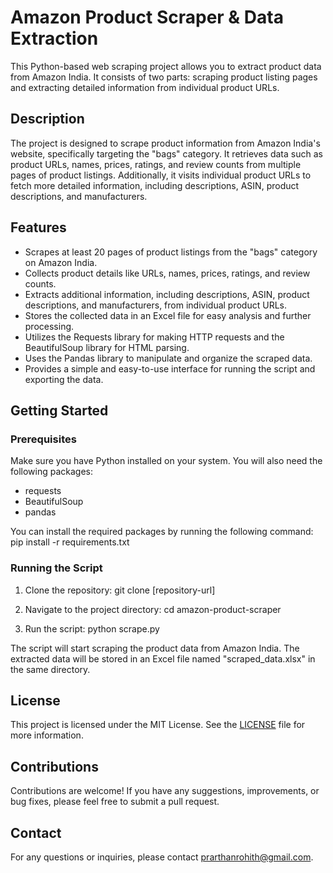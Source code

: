# Amazon Product Scraper & Data Extraction

This Python-based web scraping project allows you to extract product data from Amazon India. It consists of two parts: scraping product listing pages and extracting detailed information from individual product URLs.

## Description

The project is designed to scrape product information from Amazon India's website, specifically targeting the "bags" category. It retrieves data such as product URLs, names, prices, ratings, and review counts from multiple pages of product listings. Additionally, it visits individual product URLs to fetch more detailed information, including descriptions, ASIN, product descriptions, and manufacturers.

## Features

- Scrapes at least 20 pages of product listings from the "bags" category on Amazon India.
- Collects product details like URLs, names, prices, ratings, and review counts.
- Extracts additional information, including descriptions, ASIN, product descriptions, and manufacturers, from individual product URLs.
- Stores the collected data in an Excel file for easy analysis and further processing.
- Utilizes the Requests library for making HTTP requests and the BeautifulSoup library for HTML parsing.
- Uses the Pandas library to manipulate and organize the scraped data.
- Provides a simple and easy-to-use interface for running the script and exporting the data.

## Getting Started

### Prerequisites

Make sure you have Python installed on your system. You will also need the following packages:

- requests
- BeautifulSoup
- pandas

You can install the required packages by running the following command:
pip install -r requirements.txt

### Running the Script

1. Clone the repository:
git clone [repository-url]

2. Navigate to the project directory:
cd amazon-product-scraper

3. Run the script:
python scrape.py


The script will start scraping the product data from Amazon India. The extracted data will be stored in an Excel file named "scraped_data.xlsx" in the same directory.

## License

This project is licensed under the MIT License. See the [LICENSE](LICENSE) file for more information.

## Contributions

Contributions are welcome! If you have any suggestions, improvements, or bug fixes, please feel free to submit a pull request.

## Contact

For any questions or inquiries, please contact prarthanrohith@gmail.com.


